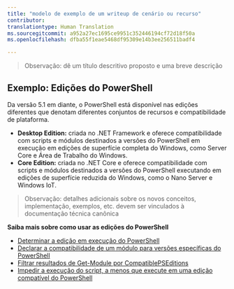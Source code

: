 ```yaml
---
title: "modelo de exemplo de um writeup de cenário ou recurso"
contributor: 
translationtype: Human Translation
ms.sourcegitcommit: a952a27ec1695ce9951c352446194cf72d18f50a
ms.openlocfilehash: dfba55f1eae5468df95309e14b3ee256511badf4

---
```


>Observação: dê um título descritivo proposto e uma breve descrição

## Exemplo: Edições do PowerShell ##
Da versão 5.1 em diante, o PowerShell está disponível nas edições diferentes que denotam diferentes conjuntos de recursos e compatibilidade de plataforma.

- **Desktop Edition:** criada no .NET Framework e oferece compatibilidade com scripts e módulos destinados a versões do PowerShell em execução em edições de superfície completa do Windows, como Server Core e Área de Trabalho do Windows.
- **Core Edition:** criada no .NET Core e oferece compatibilidade com scripts e módulos destinados a versões do PowerShell executando em edições de superfície reduzida do Windows, como o Nano Server e Windows IoT.

>Observação: detalhes adicionais sobre os novos conceitos, implementação, exemplos, etc. devem ser vinculados à documentação técnica canônica

**Saiba mais sobre como usar as edições do PowerShell**
- [Determinar a edição em execução do PowerShell]()
- [Declarar a compatibilidade de um módulo para versões específicas do PowerShell]()
- [Filtrar resultados de Get-Module por CompatiblePSEditions]()
- [Impedir a execução do script, a menos que execute em uma edição compatível do PowerShell]()



<!--HONumber=Aug16_HO3-->


